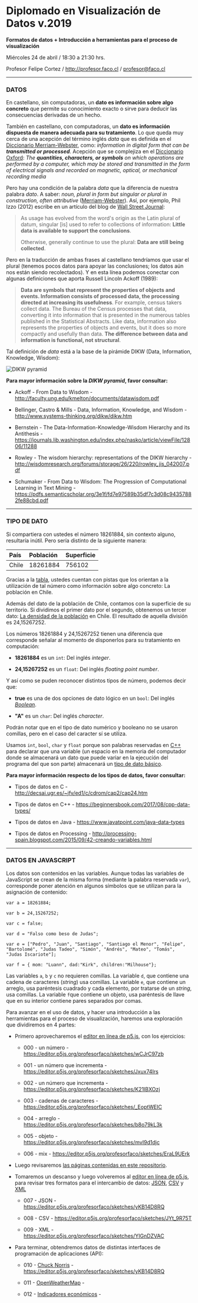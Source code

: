 # Diplomado en Visualización de Datos v.2019

**Formatos de datos + Introducción a herramientas para el proceso de visualización**

Miércoles 24 de abril / 18:30 a 21:30 hrs.

Profesor Felipe Cortez / http://profesor.faco.cl / profesor@faco.cl

- - - - - - - - - - 

### DATOS

En castellano, sin computadoras, un **dato es información sobre algo concreto** que permite su conocimiento exacto o sirve para deducir las consecuencias derivadas de un hecho.

También en castellano, con computadoras, un **dato es información dispuesta de manera adecuada para su tratamiento**. Lo que queda muy cerca de una acepción del término inglés *data* que es definida en el [Diccionario Merriam-Webster](https://www.merriam-webster.com/dictionary/data), como: *information in digital form that can be **transmitted or processed***. Acepción que se complejiza en el [Diccionario Oxford](https://en.oxforddictionaries.com/definition/data): *The **quantities, characters, or symbols** on which operations are performed by a computer, which may be stored and transmitted in the form of electrical signals and recorded on magnetic, optical, or mechanical recording media*

Pero hay una condición de la palabra *data* que la diferencia de nuestra palabra *dato*. A saber: *noun, plural in form but singular or plural in construction, often attributive* ([Merriam-Webster](https://www.merriam-webster.com/dictionary/data)). Así, por ejemplo, Phil Izzo (2012) escribe en un artículo del blog de [Wall Street Journal](https://blogs.wsj.com/economics/2012/07/05/is-data-is-or-is-data-aint-a-plural/):

> As usage has evolved from the word's origin as the Latin plural of datum, singular [is] used to refer to collections of information: **Little data is available to support the conclusions**.
> 
> Otherwise, generally continue to use the plural: **Data are still being collected**.

Pero en la traducción de ambas frases al castellano tendríamos que usar el plural (tenemos pocos datos para apoyar las conclusiones; los datos aún nos están siendo recolectados). Y en esta línea podemos conectar con algunas definiciones que aporta Russell Lincoln Ackoff (1989):

> **Data are symbols that represent the properties of objects and events. Information consists of processed data, the processing directed at increasing its usefulness**. For example, census takers collect data. The Bureau of the Census processes that data, converting it into information that is presented in the numerous tables published in the Statistical Abstracts. Like data, information also represents the properties of objects and events, but it does so more compactly and usefully than data. **The difference between data and information is functional, not structural**.

Tal definición de *data* está a la base de la pirámide DIKW (Data, Information, Knowledge, Wisdom):

![DIKW pyramid](https://eight2late.files.wordpress.com/2011/03/dikw.jpg)

**Para mayor información sobre la *DIKW pyramid*, favor consultar:**

- Ackoff - From Data to Wisdom - http://faculty.ung.edu/kmelton/documents/datawisdom.pdf

- Bellinger, Castro & Mills - Data, Information, Knowledge, and Wisdom - http://www.systems-thinking.org/dikw/dikw.htm

- Bernstein - The Data-Information-Knowledge-Wisdom Hierarchy and its Antithesis - https://journals.lib.washington.edu/index.php/nasko/article/viewFile/12806/11288

- Rowley - The wisdom hierarchy: representations of the DIKW hierarchy - http://wisdomresearch.org/forums/storage/26/220/rowley_jis_042007.pdf

- Schumaker - From Data to Wisdom: The Progression of Computational Learning in Text Mining - https://pdfs.semanticscholar.org/3e1f/fd7e97589b35df7c3d08c94357882fe88cbd.pdf

- - - - - - - - - - - - - - - - 

### TIPO DE DATO

Si compartiera con ustedes el número 18261884, sin contexto alguno, resultaría inútil. Pero sería distinto de la siguiente manera: 

| País      |  Población       | Superficie     |
|:----------|:-----------------|:---------------|
| Chile     | 18261884         | 756102         |

Gracias a la [tabla](http://www.visual-literacy.org/periodic_table/periodic_table.html), ustedes cuentan con pistas que los orientan a la utilización de tal número como información sobre algo concreto: La población en Chile. 

Además del dato de la población de Chile, contamos con la superficie de su territorio. Si dividimos el primer dato por el segundo, obtenemos un tercer dato: [La densidad de la población](https://es.wikipedia.org/wiki/Densidad_de_población) en Chile. El resultado de aquella división es 24,15267252.

Los números 18261884 y 24,15267252 tienen una diferencia que corresponde señalar al momento de disponerlos para su tratamiento en computación: 

- **18261884** es un `int`: Del inglés *integer*.  

- **24,15267252** es un `float`: Del inglés *floating point number*.

Y así como se puden reconocer distintos tipos de número, podemos decir que:

- **true** es una de dos opciones de dato lógico en un `bool`: Del inglés [*Boolean*](https://es.wikipedia.org/wiki/Tipo_de_dato_l%C3%B3gico). 

- **"A"** es un `char`: Del inglés *character*.

Podrán notar que en el tipo de dato numérico y booleano no se usaron comillas, pero en el caso del caracter sí se utiliza. 

Usamos `int`, `bool`, `char` y `float` porque son palabras reservadas en [C++](https://es.wikipedia.org/wiki/C%2B%2B) para declarar que una variable (un espacio en la memoria del computador donde se almacenará un dato que puede variar en la ejecución del programa del que son parte) almacenará un [tipo de dato básico](https://www.javatpoint.com/cpp-data-types). 

**Para mayor información respecto de los tipos de datos, favor consultar:**

- Tipos de datos en C - http://decsai.ugr.es/~jfv/ed1/c/cdrom/cap2/cap24.htm

- Tipos de datos en C++ - https://beginnersbook.com/2017/08/cpp-data-types/

- Tipos de datos en Java - https://www.javatpoint.com/java-data-types

- Tipos de datos en Processing - http://processing-spain.blogspot.com/2015/09/42-creando-variables.html

- - - - - - - - - - - - - - - - -

### DATOS EN JAVASCRIPT

Los datos son contenidos en las variables. Aunque todas las variables de JavaScript se crean de la misma forma (mediante la palabra reservada `var`), corresponde poner atención en algunos símbolos que se utilizan para la asignación de contenido:

```
var a = 18261884;

var b = 24,15267252;

var c = false;

var d = "Falso como beso de Judas";

var e = ["Pedro", "Juan", "Santiago", "Santiago el Menor", "Felipe", "Bartolomé", "Judas Tadeo", "Simón", "Andrés", "Mateo", "Tomás", "Judas Iscariote"];

var f = { mom: "Luann", dad:"Kirk", children:"Milhouse"};
```

Las variables `a`, `b` y `c` no requieren comillas. La variable `d`, que contiene una cadena de caracteres (*string*) usa comillas. La variable `e`, que contiene un arreglo, usa paréntesis cuadrado y cada elemento, por tratarse de un *string*, usa comillas. La variable `f`que contiene un objeto, usa paréntesis de llave que en su interior contiene pares separados por comas.

Para avanzar en el uso de datos, y hacer una introducción a las herramientas para el proceso de visualización, haremos una exploración que dividiremos en 4 partes:

- Primero aprovecharemos el [editor en línea de p5.js](https://editor.p5js.org/), con los ejercicios:

  - 000 - un número - https://editor.p5js.org/profesorfaco/sketches/wCJrC97zb

  - 001 - un número que incrementa - https://editor.p5js.org/profesorfaco/sketches/Jxux74Irs

  - 002 - un número que incrementa - https://editor.p5js.org/profesorfaco/sketches/K21IBXOzj

  - 003 - cadenas de caracteres - https://editor.p5js.org/profesorfaco/sketches/_EoptWEIC

  - 004 - arreglo - https://editor.p5js.org/profesorfaco/sketches/b8o79kL3k

  - 005 - objeto - https://editor.p5js.org/profesorfaco/sketches/mvI9d1djc

  - 006 - mix - https://editor.p5js.org/profesorfaco/sketches/EraL9UErk

- Luego revisaremos [las páginas contenidas en este repositorio](https://profesorfaco.github.io/datos/).

- Tomaremos un descanso y luego volveremos al [editor en línea de p5.js](https://editor.p5js.org/), para revisar tres formatos para el intercambio de datos: [JSON](https://www.json.org/json-es.html), [CSV](https://es.wikipedia.org/wiki/Valores_separados_por_comas) y [XML](https://developer.mozilla.org/es/docs/Introducci%C3%B3n_a_XML)

  - 007 - JSON - https://editor.p5js.org/profesorfaco/sketches/yKB14D8RQ

  - 008 - CSV - https://editor.p5js.org/profesorfaco/sketches/JYt_9R75T

  - 009 - XML - https://editor.p5js.org/profesorfaco/sketches/YIGnDZVAC

- Para terminar, obtendremos datos de distintas interfaces de programación de aplicaciones (API):

  - 010 - [Chuck Norris](https://api.chucknorris.io/) - https://editor.p5js.org/profesorfaco/sketches/yKB14D8RQ
  
  - 011 - [OpenWeatherMap](https://openweathermap.org/) - 
  
  - 012 - [Indicadores económicos](https://mindicador.cl/) - 
